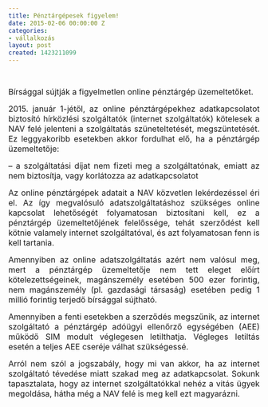 ```yaml
---
title: Pénztárgépesek figyelem!
date: 2015-02-06 00:00:00 Z
categories:
- vállalkozás
layout: post
created: 1423211099
---
```


<p style="text-align: justify;">&nbsp;</p><p class="Default" style="text-align: justify;"><span style="font-size: medium;">Bírsággal sújtják a figyelmetlen online pénztárgép üzemeltetőket.</span></p><p style="text-align: justify;"><span style="font-size: medium;">2015. január 1-jétől, az online pénztárgépekhez adatkapcsolatot biztosító hírközlési szolgáltatók (internet szolgáltatók) kötelesek a NAV felé jelenteni a szolgáltatás szüneteltetését, megszüntetését. Ez leggyakoribb esetekben akkor fordulhat elő, ha a pénztárgép üzemeltetője:<!--break--></span></p><p style="text-align: justify;"><span style="font-size: medium;">– a szolgáltatási díjat nem fizeti meg a szolgáltatónak, emiatt az nem biztosítja, vagy korlátozza az adatkapcsolatot</span></p><p style="text-align: justify;"><span style="font-size: medium;">Az online pénztárgépek adatait a NAV közvetlen lekérdezéssel éri el. Az így megvalósuló adatszolgáltatáshoz szükséges online kapcsolat lehetőségét folyamatosan biztosítani kell, ez a pénztárgép üzemeltetőjének felelőssége, tehát szerződést kell kötnie valamely internet szolgáltatóval, és azt folyamatosan fenn is kell tartania.</span></p><p style="text-align: justify;"><span style="font-size: medium;">Amennyiben az online adatszolgáltatás azért nem valósul meg, mert a pénztárgép üzemeltetője nem tett eleget előírt kötelezettségeinek, magánszemély esetében 500 ezer forintig, nem magánszemély (pl. gazdasági társaság) esetében pedig 1 millió forintig terjedő bírsággal sújtható. </span></p><p style="text-align: justify;"><span style="font-size: medium;">Amennyiben a fenti esetekben a szerződés megszűnik, az internet szolgáltató a pénztárgép adóügyi ellenőrző egységében (AEE) működő SIM modult véglegesen letilthatja. Végleges letiltás esetén a teljes AEE cseréje válhat szükségessé. </span></p><p class="Default" style="text-align: justify;"><span style="font-size: medium;">Arról nem szól a jogszabály, hogy mi van akkor, ha az internet szolgáltató tévedése miatt szakad meg az adatkapcsolat. Sokunk tapasztalata, hogy az internet szolgáltatókkal nehéz a vitás ügyek megoldása, hátha még a NAV felé is meg kell ezt magyarázni.</span></p>
